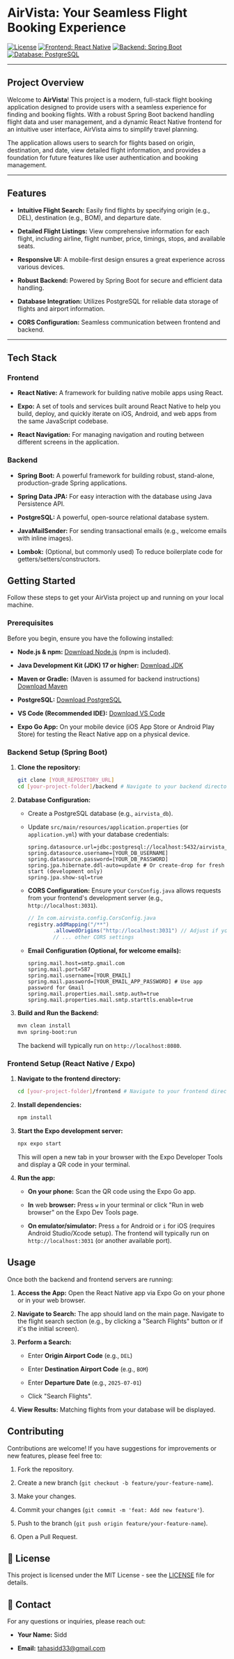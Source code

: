 # AirVista: Your Seamless Flight Booking Experience

[![License](https://img.shields.io/badge/License-MIT-blue.svg)](https://opensource.org/licenses/MIT)
[![Frontend: React Native](https://img.shields.io/badge/Frontend-React%20Native%20%7C%20Expo-61DAFB?logo=react&logoColor=white)](https://reactnative.dev/)
[![Backend: Spring Boot](https://img.shields.io/badge/Backend-Spring%20Boot-6DB33F?logo=spring&logoColor=white)](https://spring.io/projects/spring-boot)
[![Database: PostgreSQL](https://img.shields.io/badge/Database-PostgreSQL-336791?logo=postgresql&logoColor=white)](https://www.postgresql.org/)

---

## Project Overview

Welcome to **AirVista**! This project is a modern, full-stack flight booking application designed to provide users with a seamless experience for finding and booking flights. With a robust Spring Boot backend handling flight data and user management, and a dynamic React Native frontend for an intuitive user interface, AirVista aims to simplify travel planning.

The application allows users to search for flights based on origin, destination, and date, view detailed flight information, and provides a foundation for future features like user authentication and booking management.

---

## Features

* **Intuitive Flight Search:** Easily find flights by specifying origin (e.g., DEL), destination (e.g., BOM), and departure date.

* **Detailed Flight Listings:** View comprehensive information for each flight, including airline, flight number, price, timings, stops, and available seats.

* **Responsive UI:** A mobile-first design ensures a great experience across various devices.

* **Robust Backend:** Powered by Spring Boot for secure and efficient data handling.

* **Database Integration:** Utilizes PostgreSQL for reliable data storage of flights and airport information.

* **CORS Configuration:** Seamless communication between frontend and backend.

---

## Tech Stack

### Frontend

* **React Native:** A framework for building native mobile apps using React.

* **Expo:** A set of tools and services built around React Native to help you build, deploy, and quickly iterate on iOS, Android, and web apps from the same JavaScript codebase.

* **React Navigation:** For managing navigation and routing between different screens in the application.

### Backend

* **Spring Boot:** A powerful framework for building robust, stand-alone, production-grade Spring applications.

* **Spring Data JPA:** For easy interaction with the database using Java Persistence API.

* **PostgreSQL:** A powerful, open-source relational database system.

* **JavaMailSender:** For sending transactional emails (e.g., welcome emails with inline images).

* **Lombok:** (Optional, but commonly used) To reduce boilerplate code for getters/setters/constructors.

## Getting Started

Follow these steps to get your AirVista project up and running on your local machine.

### Prerequisites

Before you begin, ensure you have the following installed:

* **Node.js & npm:** [Download Node.js](https://nodejs.org/) (npm is included).

* **Java Development Kit (JDK) 17 or higher:** [Download JDK](https://www.oracle.com/java/technologies/downloads/)

* **Maven or Gradle:** (Maven is assumed for backend instructions) [Download Maven](https://maven.apache.org/download.cgi)

* **PostgreSQL:** [Download PostgreSQL](https://www.postgresql.org/download/)

* **VS Code (Recommended IDE):** [Download VS Code](https://code.visualstudio.com/)

* **Expo Go App:** On your mobile device (iOS App Store or Android Play Store) for testing the React Native app on a physical device.

### Backend Setup (Spring Boot)

1.  **Clone the repository:**

    ```bash
    git clone [YOUR_REPOSITORY_URL]
    cd [your-project-folder]/backend # Navigate to your backend directory
    ```

2.  **Database Configuration:**

    * Create a PostgreSQL database (e.g., `airvista_db`).

    * Update `src/main/resources/application.properties` (or `application.yml`) with your database credentials:

        ```properties
        spring.datasource.url=jdbc:postgresql://localhost:5432/airvista_db
        spring.datasource.username=[YOUR_DB_USERNAME]
        spring.datasource.password=[YOUR_DB_PASSWORD]
        spring.jpa.hibernate.ddl-auto=update # Or create-drop for fresh start (development only)
        spring.jpa.show-sql=true
        ```

    * **CORS Configuration:** Ensure your `CorsConfig.java` allows requests from your frontend's development server (e.g., `http://localhost:3031`).

        ```java
        // In com.airvista.config.CorsConfig.java
        registry.addMapping("/**")
                .allowedOrigins("http://localhost:3031") // Adjust if your frontend port changes
                // ... other CORS settings
        ```

    * **Email Configuration (Optional, for welcome emails):**

        ```properties
        spring.mail.host=smtp.gmail.com
        spring.mail.port=587
        spring.mail.username=[YOUR_EMAIL]
        spring.mail.password=[YOUR_EMAIL_APP_PASSWORD] # Use app password for Gmail
        spring.mail.properties.mail.smtp.auth=true
        spring.mail.properties.mail.smtp.starttls.enable=true
        ```

3.  **Build and Run the Backend:**

    ```bash
    mvn clean install
    mvn spring-boot:run
    ```

    The backend will typically run on `http://localhost:8080`.

### Frontend Setup (React Native / Expo)

1.  **Navigate to the frontend directory:**

    ```bash
    cd [your-project-folder]/frontend # Navigate to your frontend directory
    ```

2.  **Install dependencies:**

    ```bash
    npm install
    ```

3.  **Start the Expo development server:**

    ```bash
    npx expo start
    ```

    This will open a new tab in your browser with the Expo Developer Tools and display a QR code in your terminal.

4.  **Run the app:**

    * **On your phone:** Scan the QR code using the Expo Go app.

    * **In** web **browser:** Press `w` in your terminal or click "Run in web browser" on the Expo Dev Tools page.

    * **On emulator/simulator:** Press `a` for Android or `i` for iOS (requires Android Studio/Xcode setup).
        The frontend will typically run on `http://localhost:3031` (or another available port).

## Usage

Once both the backend and frontend servers are running:

1.  **Access the App:** Open the React Native app via Expo Go on your phone or in your web browser.

2.  **Navigate to Search:** The app should land on the main page. Navigate to the flight search section (e.g., by clicking a "Search Flights" button or if it's the initial screen).

3.  **Perform a Search:**

    * Enter **Origin Airport Code** (e.g., `DEL`)

    * Enter **Destination Airport Code** (e.g., `BOM`)

    * Enter **Departure Date** (e.g., `2025-07-01`)

    * Click "Search Flights".

4.  **View Results:** Matching flights from your database will be displayed.

## Contributing

Contributions are welcome! If you have suggestions for improvements or new features, please feel free to:

1.  Fork the repository.

2.  Create a new branch (`git checkout -b feature/your-feature-name`).

3.  Make your changes.

4.  Commit your changes (`git commit -m 'feat: Add new feature'`).

5.  Push to the branch (`git push origin feature/your-feature-name`).

6.  Open a Pull Request.

## 📄 License

This project is licensed under the MIT License - see the [LICENSE](https://www.google.com/search?q=LICENSE) file for details.

## 📧 Contact

For any questions or inquiries, please reach out:

* **Your Name:** Sidd

* **Email:** tahasidd33@gmail.com
